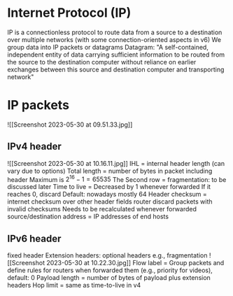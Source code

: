 # Internet Protocol (IP)
IP is a connectionless protocol to route data from a source to a destination over multiple networks (with some connection-oriented aspects in v6)
We group data into IP packets or datagrams
	Datagram: 
					"A self-contained, independent entity of data carrying sufficient information to be routed from the source to the destination computer without reliance on earlier exchanges between this source and destination computer and transporting network"

# IP packets
![[Screenshot 2023-05-30 at 09.51.33.jpg]]

## IPv4 header
![[Screenshot 2023-05-30 at 10.16.11.jpg]]
IHL = internal header length (can vary due to options)
Total length = number of bytes in packet including header 
		Maximum is $2^{16}-1=65535$
The Second row = fragmentation: to be discussed later
Time to live = Decreased by 1 whenever forwarded
		If it reaches 0, discard
		Default: nowadays mostly 64
Header checksum = internet checksum over other header fields
								router discard packets with invalid checksums
								Needs to be recalculated whenever forwarded
source/destination address = IP addresses of end hosts

## IPv6 header
fixed header
Extension headers: optional headers e.g., fragmentation
![[Screenshot 2023-05-30 at 10.22.30.jpg]]
Flow label = Group packets and define rules for routers when forwarded them (e.g., priority for videos), default: 0
Payload length = number of bytes of payload plus extension headers
Hop limit = same as time-to-live in v4
